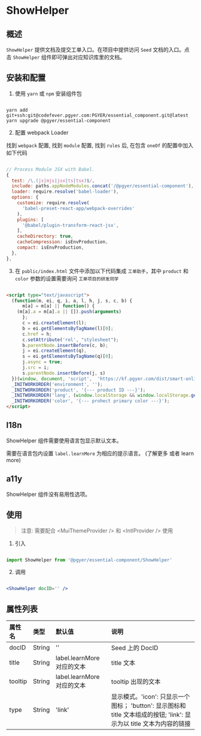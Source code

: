# ShowHelper

## 概述

`ShowHelper` 提供文档及提交工单入口。在项目中提供访问 `Seed` 文档的入口。点击 `ShowHelper` 组件即可弹出对应知识库里的文档。

## 安装和配置

1. 使用 `yarn` 或 `npm` 安装组件包

```shell

yarn add git+ssh:git@codefever.pgyer.com:PGYER/essential_component.git@latest
yarn upgrade @pgyer/essential-component

```

2. 配置 webpack Loader

找到 `webpack` 配置, 找到 `module` 配置, 找到 `rules` 后, 在包含 `oneOf` 的配置中加入如下代码

```javascript

// Process Module JSX with Babel.
{
  test: /\.(js|mjs|jsx|ts|tsx)$/,
  include: paths.appNodeModules.concat('/@pgyer/essential-component'),
  loader: require.resolve('babel-loader'),
  options: {
    customize: require.resolve(
      'babel-preset-react-app/webpack-overrides'
    ),
    plugins: [
      '@babel/plugin-transform-react-jsx',
    ],
    cacheDirectory: true,
    cacheCompression: isEnvProduction,
    compact: isEnvProduction,
  },
},

```

3. 在 `public/index.html` 文件中添加以下代码集成 `工单助手`，其中 `product` 和 `color` 参数的设置需要询问 `工单项目的研发同学`

```html

<script type="text/javascript">
  (function(m, ei, q, i, a, l, h, j, s, c, b) {
      m[a] = m[a] || function() {
    (m[a].a = m[a].a || []).push(arguments)
      };
      c = ei.createElement(l);
      b = ei.getElementsByTagName(l)[0];
      c.href = h;
      c.setAttribute('rel', "stylesheet");
      b.parentNode.insertBefore(c, b);
      j = ei.createElement(q),
      s = ei.getElementsByTagName(q)[0];    
      j.async = true;    
      j.src = i;    
      s.parentNode.insertBefore(j, s)
  })(window, document, 'script',  'https://kf.pgyer.com/dist/smart-online.js', '_INITWORKORDER', 'link', 'https://kf.pgyer.com/dist/smart-online.css');
  _INITWORKORDER('environment', '');
  _INITWORKORDER('product', '{--- product ID ---}');
  _INITWORKORDER('lang', (window.localStorage && window.localStorage.getItem('lang') === 'en-us') ? 2 : 1);
  _INITWORKORDER('color', '{--- prohect primary color ---}');
</script>

```

## l18n

ShowHelper 组件需要使用语言包显示默认文本。

需要在语言包内设置 `label.learnMore` 为相应的提示语言。 (了解更多 或者 learn more)

## a11y

ShowHelper 组件没有易用性选项。

## 使用

> 注意: 需要配合 &lt;MuiThemeProvider /&gt; 和 &lt;IntlProvider /&gt; 使用

1. 引入

```javascript

import ShowHelper from '@pgyer/essential-component/ShowHelper'

```

2. 调用

```jsx

<ShowHelper docID='' />

```

## 属性列表

| 属性名 | 类型 | 默认值 | 说明 |
| :---- | :---- | :---- | :---- |
| docID  | String | '' | Seed 上的 DocID |
| title  | String | label.learnMore 对应的文本 | title 文本 |
| tooltip  | String | label.learnMore 对应的文本 | tooltip 出现的文本 |
| type  | String | 'link' | 显示模式。'icon': 只显示一个图标； 'button': 显示图标和 title 文本组成的按钮; 'link': 显示为以 title 文本为内容的链接 |
